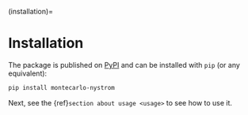 (installation)=

# Installation

The package is published on [PyPI](https://pypi.org/project/montecarlo-nystrom/) and can be installed with `pip` (or any equivalent):

```bash
pip install montecarlo-nystrom
```

Next, see the {ref}`section about usage <usage>` to see how to use it.
